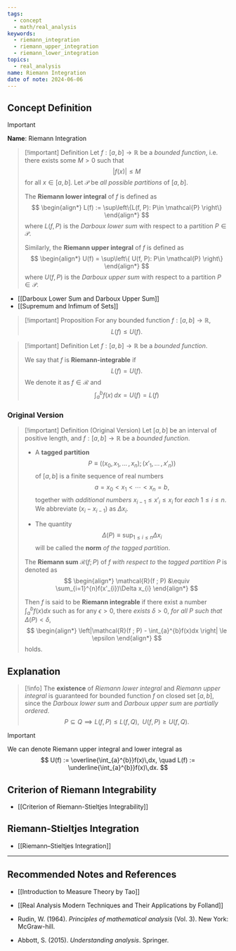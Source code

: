 ```yaml
---
tags:
  - concept
  - math/real_analysis
keywords:
  - riemann_integration
  - riemann_upper_integration
  - riemann_lower_integration
topics:
  - real_analysis
name: Riemann Integration
date of note: 2024-06-06
---
```


## Concept Definition

>[!important]
>**Name**: Riemann Integration

>[!important] Definition
>Let $f: [a,b] \to \mathbb{R}$ be a *bounded function*, i.e. there exists some $M >0$ such that $$|f(x)| \le M$$ for all $x\in [a, b].$ Let  $\mathcal{P}$ be *all possible partitions* of $[a,b]$.
>
 >The **Riemann lower integral** of $f$ is defined as
>$$
>\begin{align*}
>L(f) := \sup\left\{L(f, P): P\in \mathcal{P}  \right\}
>\end{align*}
>$$
>where $L(f, P)$ is the *Darboux lower sum* with respect to a partition $P\in \mathcal{P}$.
>
>Similarly, the **Riemann upper integral** of $f$ is defined as
>$$
>\begin{align*}
>U(f) = \sup\left\{ U(f, P): P\in \mathcal{P} \right\}
>\end{align*}
>$$
>where $U(f, P)$ is the *Darboux upper sum* with respect to a partition $P\in \mathcal{P}$.

- [[Darboux Lower Sum and Darboux Upper Sum]]
- [[Supremum and Infimum of Sets]]


>[!important] Proposition
>For any bounded function $f: [a,b] \to \mathbb{R}$, $$L(f) \le U(f).$$

>[!important] Definition 
>Let $f: [a,b] \to \mathbb{R}$ be a *bounded function*. 
>
>We say that $f$ is **Riemann-integrable** if $$L(f) = U(f).$$ We denote it as $f\in \mathcal{R}$ and
>$$
>\int_{a}^{b}f(x)\,dx = U(f) = L(f)
>$$

### Original Version

>[!important] Definition (Original Version)
>Let $[a, b]$ be an interval of positive length, and $f : [a, b] \rightarrow \mathbb{R}$ be a *bounded function*. 
>
>- A **tagged partition** $$P \equiv ((x_{0}, x_{1},\,\ldots\,, x_{n}); (x'_{1},\,\ldots\,, x'_{n}))$$ of $[a, b]$ is a finite sequence of real numbers $$a = x_0 < x_1 < \cdots < x_{n} = b,$$ together with *additional numbers* $x_{i-1} \le  x'_{i} \le  x_{i}$ for *each* $1\le i\le n$. We abbreviate $(x_{i}- x_{i-1})$ as $\Delta x_{i}$. 
>
>- The quantity $$\Delta(P) \equiv \sup_{1\le i\le n} \Delta x_{i}$$ will be called the **norm** *of the tagged partition*. 
>
>The **Riemann sum** $\mathcal{R}(f ; P)$ of $f$ *with respect to* the *tagged partition* $P$ is denoted as
>$$
> \begin{align*}
> \mathcal{R}(f ; P) &\equiv \sum_{i=1}^{n}f(x'_{i})\Delta x_{i}
> \end{align*}
>$$  
>
>Then $f$ is said to be **Riemann integrable** if there exist a number $\int_{a}^{b}f(x)dx$ such as for any $\epsilon>0$, there *exists* $\delta>0$, *for all* $P$ *such that* $\Delta(P) < \delta$,  
>$$
> \begin{align*}
> \left|\mathcal{R}(f ; P) - \int_{a}^{b}f(x)dx \right| \le \epsilon
> \end{align*}
>$$ 
> holds.



## Explanation

>[!info]
>The **existence** of *Riemann lower integral* and *Riemann upper integral* is guaranteed for bounded function $f$ on closed set $[a,b]$, since the *Darboux lower sum* and *Darboux upper sum* are *partially ordered*.
>$$
>P \subseteq Q \implies L(f, P) \le L(f, Q), \;\; U(f, P) \ge U(f, Q).
>$$

>[!important]
>We can denote Riemann upper integral and lower integral as
>$$
>U(f) := \overline{\int_{a}^{b}}f(x)\,dx, \quad L(f) := \underline{\int_{a}^{b}}f(x)\,dx.
>$$


## Criterion of Riemann Integrability

- [[Criterion of Riemann-Stieltjes Integrability]]


## Riemann-Stieltjes Integration

- [[Riemann–Stieltjes Integration]]



-----------
##  Recommended Notes and References



- [[Introduction to Measure Theory by Tao]]
- [[Real Analysis Modern Techniques and Their Applications by Folland]]

- Rudin, W. (1964). _Principles of mathematical analysis_ (Vol. 3). New York: McGraw-hill.
- Abbott, S. (2015). _Understanding analysis_. Springer.